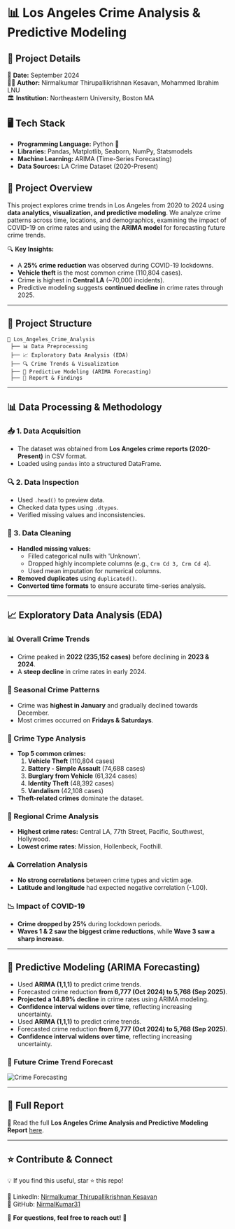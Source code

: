 # 📊 Los Angeles Crime Analysis & Predictive Modeling

## 📆 Project Details
📅 **Date:** September 2024  
👨‍💻 **Author:** Nirmalkumar Thirupallikrishnan Kesavan, Mohammed Ibrahim LNU  
🏛️ **Institution:** Northeastern University, Boston MA  

## 🖥️ Tech Stack
- **Programming Language:** Python 🐍
- **Libraries:** Pandas, Matplotlib, Seaborn, NumPy, Statsmodels
- **Machine Learning:** ARIMA (Time-Series Forecasting)
- **Data Sources:** LA Crime Dataset (2020-Present)

## 📌 Project Overview
This project explores crime trends in Los Angeles from 2020 to 2024 using **data analytics, visualization, and predictive modeling**. We analyze crime patterns across time, locations, and demographics, examining the impact of COVID-19 on crime rates and using the **ARIMA model** for forecasting future crime trends.

🔍 **Key Insights:**
- A **25% crime reduction** was observed during COVID-19 lockdowns.
- **Vehicle theft** is the most common crime (110,804 cases).
- Crime is highest in **Central LA** (~70,000 incidents).
- Predictive modeling suggests **continued decline** in crime rates through 2025.

---

## 📂 Project Structure
```
📁 Los_Angeles_Crime_Analysis
 ├── 📊 Data Preprocessing
 ├── 📈 Exploratory Data Analysis (EDA)
 ├── 🔍 Crime Trends & Visualization
 ├── 🤖 Predictive Modeling (ARIMA Forecasting)
 ├── 📄 Report & Findings
```

---

## 📊 Data Processing & Methodology

### 📥 1. Data Acquisition
- The dataset was obtained from **Los Angeles crime reports (2020-Present)** in CSV format.
- Loaded using `pandas` into a structured DataFrame.

### 🔍 2. Data Inspection
- Used `.head()` to preview data.
- Checked data types using `.dtypes`.
- Verified missing values and inconsistencies.

### 🧹 3. Data Cleaning
- **Handled missing values:**
  - Filled categorical nulls with 'Unknown'.
  - Dropped highly incomplete columns (e.g., `Crm Cd 3, Crm Cd 4`).
  - Used mean imputation for numerical columns.
- **Removed duplicates** using `duplicated()`.
- **Converted time formats** to ensure accurate time-series analysis.

---

## 📈 Exploratory Data Analysis (EDA)

### 📊 Overall Crime Trends
- Crime peaked in **2022 (235,152 cases)** before declining in **2023 & 2024**.
- A **steep decline** in crime rates in early 2024.

### 📅 Seasonal Crime Patterns
- Crime was **highest in January** and gradually declined towards December.
- Most crimes occurred on **Fridays & Saturdays**.

### 🔎 Crime Type Analysis
- **Top 5 common crimes:**
  1. **Vehicle Theft** (110,804 cases)
  2. **Battery - Simple Assault** (74,688 cases)
  3. **Burglary from Vehicle** (61,324 cases)
  4. **Identity Theft** (48,392 cases)
  5. **Vandalism** (42,108 cases)
- **Theft-related crimes** dominate the dataset.

### 📍 Regional Crime Analysis
- **Highest crime rates:** Central LA, 77th Street, Pacific, Southwest, Hollywood.
- **Lowest crime rates:** Mission, Hollenbeck, Foothill.

### ⚠️ Correlation Analysis
- **No strong correlations** between crime types and victim age.
- **Latitude and longitude** had expected negative correlation (-1.00).

### 📉 Impact of COVID-19
- **Crime dropped by 25%** during lockdown periods.
- **Waves 1 & 2 saw the biggest crime reductions**, while **Wave 3 saw a sharp increase**.

---

## 🤖 Predictive Modeling (ARIMA Forecasting)
- Used **ARIMA (1,1,1)** to predict crime trends.
- Forecasted crime reduction **from 6,777 (Oct 2024) to 5,768 (Sep 2025)**.
- **Projected a 14.89% decline** in crime rates using ARIMA modeling.
- **Confidence interval widens over time**, reflecting increasing uncertainty.
- Used **ARIMA (1,1,1)** to predict crime trends.
- Forecasted crime reduction **from 6,777 (Oct 2024) to 5,768 (Sep 2025)**.
- **Confidence interval widens over time**, reflecting increasing uncertainty.

### 🔮 Future Crime Trend Forecast
![Crime Forecasting](Crime%20Forecasting%20Visualization%20(1).png)

---

## 📜 Full Report
📄 Read the full **Los Angeles Crime Analysis and Predictive Modeling Report** [here](Los%20Angeles%20Crime%20Analysis%20and%20Predictive%20Modeling-%20Project%20Report%20(1).pdf).

---

## ⭐ Contribute & Connect
💡 If you find this useful, star ⭐ this repo!  

🔗 LinkedIn: [Nirmalkumar Thirupallikrishnan Kesavan](https://www.linkedin.com/in/nirmalkumartk/)  
🔗 GitHub: [NirmalKumar31](https://github.com/NirmalKumar31)  

📩 **For questions, feel free to reach out!** 🚀

